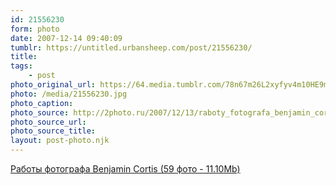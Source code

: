 ```yaml
---
id: 21556230
form: photo
date: 2007-12-14 09:40:09
tumblr: https://untitled.urbansheep.com/post/21556230/
title:
tags:
    - post
photo_original_url: https://64.media.tumblr.com/78n67m26L2xyfyv4m10HE9mW_1280.jpg
photo: /media/21556230.jpg
photo_caption: 
photo_source: http://2photo.ru/2007/12/13/raboty_fotografa_benjamin_cortis.html
photo_source_url:
photo_source_title:
layout: post-photo.njk
---
```


<p><a href="http://2photo.ru/2007/12/13/raboty_fotografa_benjamin_cortis.html">Работы фотографа Benjamin Cortis (59 фото - 11.10Mb)</a></p>
